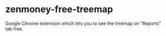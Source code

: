 # zenmoney-free-treemap

Google Chrome extension which lets you to see the treemap on "Reports" tab free.
